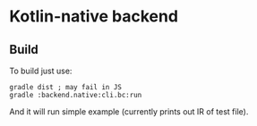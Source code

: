 # Kotlin-native backend #

## Build

To build just use:

	gradle dist ; may fail in JS
	gradle :backend.native:cli.bc:run

And it will run simple example (currently prints out IR of test file).
